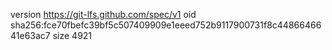 version https://git-lfs.github.com/spec/v1
oid sha256:fce70fbefc39bf5c507409909e1eeed752b9117900731f8c4486646641e63ac7
size 4921
